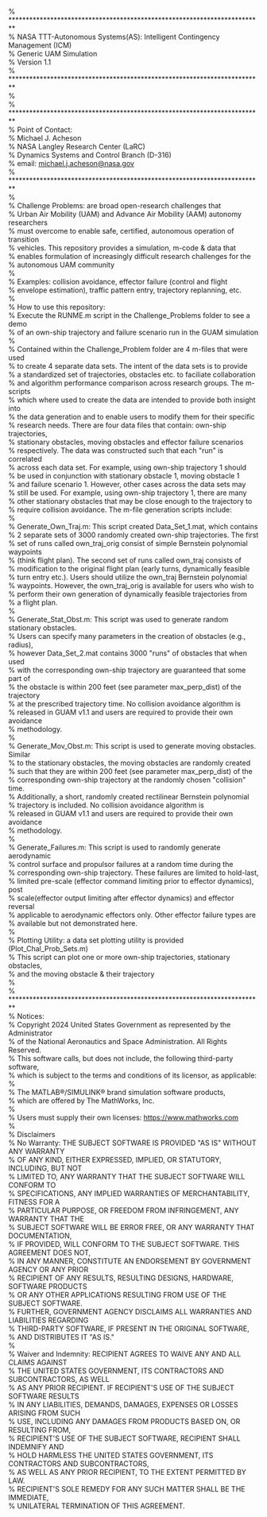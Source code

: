 % *************************************************************************  
% NASA TTT-Autonomous Systems(AS): Intelligent Contingency Management (ICM)  
%                       Generic UAM Simulation   
%                       Version 1.1  
% *************************************************************************  
%  
% *************************************************************************  
% Point of Contact:  
% Michael J. Acheson  
% NASA Langley Research Center (LaRC)  
% Dynamics Systems and Control Branch (D-316)  
% email: michael.j.acheson@nasa.gov  
% *************************************************************************  
%  
% Challenge Problems: are broad open-research challenges that    
% Urban Air Mobility (UAM) and Advance Air Mobility (AAM) autonomy researchers  
% must overcome to enable safe, certified, autonomous operation of transition  
% vehicles. This repository provides a simulation, m-code & data that   
% enables formulation of increasingly difficult research challenges for the   
% autonomous UAM community  
%  
% Examples: collision avoidance, effector failure (control and flight   
% envelope estimation), traffic pattern entry, trajectory replanning, etc.  
%   
% How to use this repository:  
% Execute the RUNME.m script in the Challenge_Problems folder to see a demo  
% of an own-ship trajectory and failure scenario run in the GUAM simulation  
%   
% Contained within the Challenge_Problem folder are 4 m-files that were used  
% to create 4 separate data sets.  The intent of the data sets is to provide  
% a standardized set of trajectories, obstacles etc. to faciliate collaboration  
% and algorithm performance comparison across research groups.  The m-scripts  
% which where used to create the data are intended to provide both insight into   
% the data generation and to enable users to modify them for their specific   
% research needs. There are four data files that contain: own-ship trajectories,   
% stationary obstacles, moving obstacles and effector failure scenarios   
% respectively.  The data was constructed such that each "run" is correlated   
% across each data set.  For example, using own-ship trajectory 1 should  
% be used in conjunction with stationary obstacle 1, moving obstacle 1   
% and failure scenario 1.  However, other cases across the data sets may   
% still be used.  For example, using own-ship trajectory 1, there are many   
% other stationary obstacles that may be close enough to the trajectory to   
% require collision avoidance.  The m-file generation scripts include:  
%  
% Generate_Own_Traj.m: This script created Data_Set_1.mat, which contains   
%   2 separate sets of 3000 randomly created own-ship trajectories.  The first   
%   set of runs called own_traj_orig consist of simple Bernstein polynomial waypoints  
%   (think flight plan).  The second set of runs called own_traj consists of  
%   modification to the original flight plan (early turns, dynamically feasible    
%   turn entry etc.).  Users should utilize the own_traj Bernstein polynomial   
%   waypoints.  However, the own_traj_orig is available for users who wish to  
%   perform their own generation of dynamically feasible trajectories from   
%   a flight plan.   
%  
% Generate_Stat_Obst.m: This script was used to generate random stationary obstacles.  
%   Users can specify many parameters in the creation of obstacles (e.g., radius),  
%   however Data_Set_2.mat contains 3000 "runs" of obstacles that when used   
%   with the corresponding own-ship trajectory are guaranteed that some part of   
%   the obstacle is within 200 feet (see parameter max_perp_dist) of the trajectory   
%   at the prescribed trajectory time. No collision avoidance algorithm is  
%   released in GUAM v1.1 and users are required to provide their own avoidance  
%   methodology.  
%   
% Generate_Mov_Obst.m: This script is used to generate moving obstacles. Similar  
%   to the stationary obstacles, the moving obstacles are randomly created   
%   such that they are within 200 feet (see parameter max_perp_dist) of the   
%   corresponding own-ship trajectory at the randomly chosen "collision" time.  
%   Additionally, a short, randomly created rectilinear Bernstein polynomial   
%   trajectory is included.  No collision avoidance algorithm is  
%   released in GUAM v1.1 and users are required to provide their own avoidance  
%   methodology.  
%     
% Generate_Failures.m: This script is used to randomly generate aerodynamic   
%   control surface and propulsor failures at a random time during the   
%   corresponding own-ship trajectory.  These failures are limited to hold-last,  
%   limited pre-scale (effector command limiting prior to effector dynamics), post  
%   scale(effector output limiting after effector dynamics) and effector reversal   
%   applicable to aerodynamic effectors only.  Other effector failure types are  
%   available but not demonstrated here.  
%  
% Plotting Utility: a data set plotting utility is provided (Plot_Chal_Prob_Sets.m)   
%   This script can plot one or more own-ship trajectories, stationary obstacles,  
%   and the moving obstacle & their trajectory  
%   
% *************************************************************************  
% Notices:  
% Copyright 2024 United States Government as represented by the Administrator   
% of the National Aeronautics and Space Administration. All Rights Reserved.  
% This software calls, but does not include, the following third-party software,   
% which is subject to the terms and conditions of its licensor, as applicable:  
%  
% The MATLAB®/SIMULINK® brand simulation software products,   
% which are offered by The MathWorks, Inc.  
%  
% Users must supply their own licenses:     https://www.mathworks.com  
%  
% Disclaimers  
% No Warranty: THE SUBJECT SOFTWARE IS PROVIDED "AS IS" WITHOUT ANY WARRANTY  
% OF ANY KIND, EITHER EXPRESSED, IMPLIED, OR STATUTORY, INCLUDING, BUT NOT   
% LIMITED TO, ANY WARRANTY THAT THE SUBJECT SOFTWARE WILL CONFORM TO   
% SPECIFICATIONS, ANY IMPLIED WARRANTIES OF MERCHANTABILITY, FITNESS FOR A   
% PARTICULAR PURPOSE, OR FREEDOM FROM INFRINGEMENT, ANY WARRANTY THAT THE   
% SUBJECT SOFTWARE WILL BE ERROR FREE, OR ANY WARRANTY THAT DOCUMENTATION,    
% IF PROVIDED, WILL CONFORM TO THE SUBJECT SOFTWARE. THIS AGREEMENT DOES NOT,   
% IN ANY MANNER, CONSTITUTE AN ENDORSEMENT BY GOVERNMENT AGENCY OR ANY PRIOR   
% RECIPIENT OF ANY RESULTS, RESULTING DESIGNS, HARDWARE, SOFTWARE PRODUCTS   
% OR ANY OTHER APPLICATIONS RESULTING FROM USE OF THE SUBJECT SOFTWARE.    
% FURTHER, GOVERNMENT AGENCY DISCLAIMS ALL WARRANTIES AND LIABILITIES REGARDING   
% THIRD-PARTY SOFTWARE, IF PRESENT IN THE ORIGINAL SOFTWARE,   
% AND DISTRIBUTES IT "AS IS."   
%   
% Waiver and Indemnity:  RECIPIENT AGREES TO WAIVE ANY AND ALL CLAIMS AGAINST  
% THE UNITED STATES GOVERNMENT, ITS CONTRACTORS AND SUBCONTRACTORS, AS WELL  
% AS ANY PRIOR RECIPIENT.  IF RECIPIENT'S USE OF THE SUBJECT SOFTWARE RESULTS    
% IN ANY LIABILITIES, DEMANDS, DAMAGES, EXPENSES OR LOSSES ARISING FROM SUCH  
% USE, INCLUDING ANY DAMAGES FROM PRODUCTS BASED ON, OR RESULTING FROM,   
% RECIPIENT'S USE OF THE SUBJECT SOFTWARE, RECIPIENT SHALL INDEMNIFY AND   
% HOLD HARMLESS THE UNITED STATES GOVERNMENT, ITS CONTRACTORS AND SUBCONTRACTORS,  
% AS WELL AS ANY PRIOR RECIPIENT, TO THE EXTENT PERMITTED BY LAW.     
% RECIPIENT'S SOLE REMEDY FOR ANY SUCH MATTER SHALL BE THE IMMEDIATE,   
% UNILATERAL TERMINATION OF THIS AGREEMENT.  